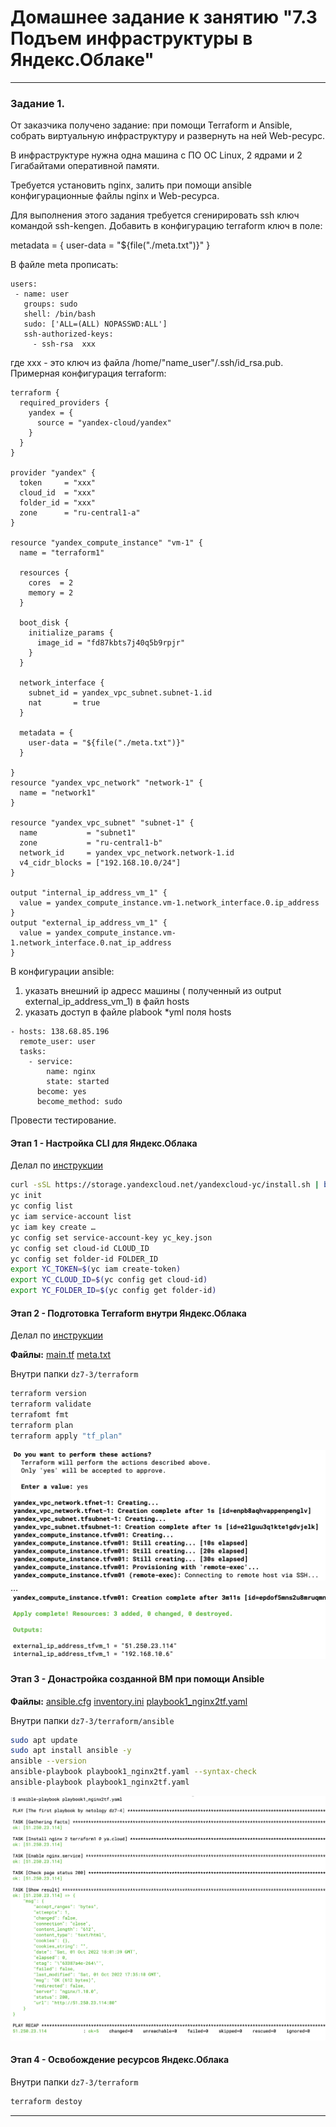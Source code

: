 # Домашнее задание к занятию "7.3 Подъем инфраструктуры в Яндекс.Облаке"

 ---

### Задание 1. 

От заказчика получено задание: при помощи Terraform и Ansible, собрать виртуальную инфраструктуру и развернуть на ней Web-ресурс. 

В инфраструктуре нужна одна машина с ПО ОС Linux, 2 ядрами и 2 Гигабайтами оперативной памяти. 

Требуется установить nginx, залить при помощи ansible конфигурационные файлы nginx и Web-ресурса. 

Для выполнения этого задания требуется сгенирировать ssh ключ командой ssh-kengen. Добавить в конфигурацию terraform ключ в поле:

 metadata = {
    user-data = "${file("./meta.txt")}"
  }
 
 В файле meta прописать: 
 ```
 users:
  - name: user
    groups: sudo
    shell: /bin/bash
    sudo: ['ALL=(ALL) NOPASSWD:ALL']
    ssh-authorized-keys:
      - ssh-rsa  xxx
```

где xxx - это ключ из файла /home/"name_user"/.ssh/id_rsa.pub.
Примерная конфигурация terraform:
```
terraform {
  required_providers {
    yandex = {
      source = "yandex-cloud/yandex"
    }
  }
}

provider "yandex" {
  token     = "xxx"
  cloud_id  = "xxx"
  folder_id = "xxx"
  zone      = "ru-central1-a"
}

resource "yandex_compute_instance" "vm-1" {
  name = "terraform1"

  resources {
    cores  = 2
    memory = 2
  }

  boot_disk {
    initialize_params {
      image_id = "fd87kbts7j40q5b9rpjr"
    }
  }

  network_interface {
    subnet_id = yandex_vpc_subnet.subnet-1.id
    nat       = true
  }
  
  metadata = {
    user-data = "${file("./meta.txt")}"
  }

}
resource "yandex_vpc_network" "network-1" {
  name = "network1"
}

resource "yandex_vpc_subnet" "subnet-1" {
  name           = "subnet1"
  zone           = "ru-central1-b"
  network_id     = yandex_vpc_network.network-1.id
  v4_cidr_blocks = ["192.168.10.0/24"]
}

output "internal_ip_address_vm_1" {
  value = yandex_compute_instance.vm-1.network_interface.0.ip_address
}
output "external_ip_address_vm_1" {
  value = yandex_compute_instance.vm-1.network_interface.0.nat_ip_address
}
```
В конфигурации ansible:
1) указать внешний ip адресс машины ( полученный из output external_ip_address_vm_1)  в файл hosts
2) указать доступ в файле plabook *yml поля hosts
```
- hosts: 138.68.85.196
  remote_user: user
  tasks:
    - service:
        name: nginx
        state: started
      become: yes
      become_method: sudo
```

Провести тестирование. 


#### Этап 1 - Настройка CLI для Яндекс.Облака

Делал по [инструкции](https://cloud.yandex.ru/docs/cli/quickstart#install)

```sh
curl -sSL https://storage.yandexcloud.net/yandexcloud-yc/install.sh | bash
yc init
yc config list
yc iam service-account list
yc iam key create …
yc config set service-account-key yc_key.json
yc config set cloud-id CLOUD_ID
yc config set folder-id FOLDER_ID
export YC_TOKEN=$(yc iam create-token)
export YC_CLOUD_ID=$(yc config get cloud-id)
export YC_FOLDER_ID=$(yc config get folder-id)
```

#### Этап 2 - Подготовка Terraform внутри Яндекс.Облака

Делал по [инструкции](https://cloud.yandex.ru/docs/tutorials/infrastructure-management/terraform-quickstart)

**Файлы:**
[main.tf](terraform/main.tf)
[meta.txt](terraform/meta.txt)

Внутри папки `dz7-3/terraform`
```sh
terraform version
terraform validate
terrafomt fmt
terraform plan
terraform apply "tf_plan"
```
![task1 screen1-1](https://github.com/paive-media/netology_dz_6-5/blob/main/dz_tf_7-3_screen1-1.png "terraform@yac result begin")
…
![task1 screen1-2](https://github.com/paive-media/netology_dz_6-5/blob/main/dz_tf_7-3_screen1-2.png "terraform@yac result end")


#### Этап 3 - Донастройка созданной ВМ при помощи Ansible

**Файлы:**
[ansible.cfg](ansible/ansible.cfg)
[inventory.ini](ansible/inventory.ini)
[playbook1_nginx2tf.yaml](ansible/playbook1_nginx2tf.yaml)

Внутри папки `dz7-3/terraform/ansible`
```sh
sudo apt update
sudo apt install ansible -y
ansible --version
ansible-playbook playbook1_nginx2tf.yaml --syntax-check
ansible-playbook playbook1_nginx2tf.yaml
```
![task1 screen2](https://github.com/paive-media/netology_dz_6-5/blob/main/dz_tf_7-3_screen2.png "ansible playbook result")


#### Этап 4 - Освобождение ресурсов Яндекс.Облака

Внутри папки `dz7-3/terraform`
```sh
terraform destoy
```


---

